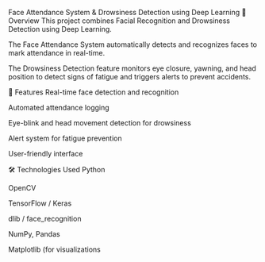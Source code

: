 Face Attendance System & Drowsiness Detection using Deep Learning
📌 Overview
This project combines Facial Recognition and Drowsiness Detection using Deep Learning.

The Face Attendance System automatically detects and recognizes faces to mark attendance in real-time.

The Drowsiness Detection feature monitors eye closure, yawning, and head position to detect signs of fatigue and triggers alerts to prevent accidents.

🚀 Features
Real-time face detection and recognition

Automated attendance logging

Eye-blink and head movement detection for drowsiness

Alert system for fatigue prevention

User-friendly interface

🛠 Technologies Used
Python

OpenCV

TensorFlow / Keras

dlib / face_recognition

NumPy, Pandas

Matplotlib (for visualizations
